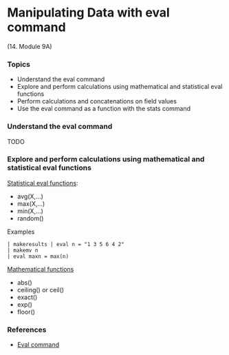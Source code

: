# Manipulating Data with eval command


(14. Module 9A)
### Topics
* Understand the eval command
* Explore and perform calculations using mathematical and statistical eval functions
* Perform calculations and concatenations on field values
* Use the eval command as a function with the stats command

### Understand the eval command
TODO

### Explore and perform calculations using mathematical and statistical eval functions
[Statistical eval functions](https://docs.splunk.com/Documentation/Splunk/9.0.0/SearchReference/StatisticalFunctions):
* avg(X,...)
* max(X,...)
* min(X,...)
* random()
 
Examples
```
| makeresults | eval n = "1 3 5 6 4 2" 
| makemv n
| eval maxn = max(n)
```

[Mathematical functions](https://docs.splunk.com/Documentation/SCS/current/SearchReference/MathematicalFunctions#Mathematical_functions)
* abs(<num>)
* ceiling(<num>) or ceil(<num>)
* exact(<expression>)
* exp(<num>)
* floor(<num>)



### References
* [Eval command](https://docs.splunk.com/Documentation/SCS/current/SearchReference/EvalCommandOverview)
